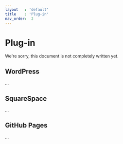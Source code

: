 ```yaml
---
layout   : 'default'
title    : 'Plug-in'
nav_order:  2
---
```


# Plug-in

We're sorry, this document is not completely written yet.

## WordPress
...

## SquareSpace
...

## GitHub Pages
...
